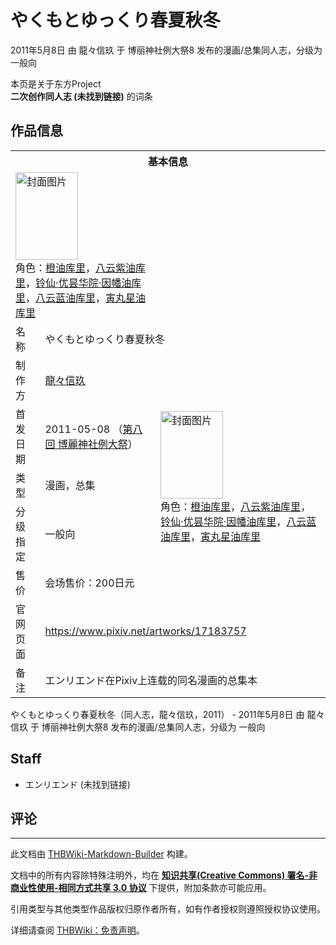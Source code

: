 # やくもとゆっくり春夏秋冬

<!-- source html: G:\repos\THBWiki-Markdown-Builder\THBWikiMarkdown\Temp\main\7\7b\ns0%3A%E3%82%84%E3%81%8F%E3%82%82%E3%81%A8%E3%82%86%E3%81%A3%E3%81%8F%E3%82%8A%E6%98%A5%E5%A4%8F%E7%A7%8B%E5%86%AC.html -->

2011年5月8日 由 龍々信玖 于 博丽神社例大祭8 发布的漫画/总集同人志，分级为 一般向

本页是关于东方Project  
 **二次创作同人志 (未找到链接)** 的词条

## 作品信息

<table><tbody><tr><th colspan="3">基本信息</th></tr><tr><td class="cover-artwork-mobile" colspan="2"><a href="./文件-やくもとゆっくり春夏秋冬封面.png.md" class="image" title="封面图片"><img alt="封面图片" src="https://upload.thwiki.cc/thumb/a/a7/%E3%82%84%E3%81%8F%E3%82%82%E3%81%A8%E3%82%86%E3%81%A3%E3%81%8F%E3%82%8A%E6%98%A5%E5%A4%8F%E7%A7%8B%E5%86%AC%E5%B0%81%E9%9D%A2.png/100px-%E3%82%84%E3%81%8F%E3%82%82%E3%81%A8%E3%82%86%E3%81%A3%E3%81%8F%E3%82%8A%E6%98%A5%E5%A4%8F%E7%A7%8B%E5%86%AC%E5%B0%81%E9%9D%A2.png" decoding="async" loading="lazy" width="100" height="140" srcset="https://upload.thwiki.cc/thumb/a/a7/%E3%82%84%E3%81%8F%E3%82%82%E3%81%A8%E3%82%86%E3%81%A3%E3%81%8F%E3%82%8A%E6%98%A5%E5%A4%8F%E7%A7%8B%E5%86%AC%E5%B0%81%E9%9D%A2.png/150px-%E3%82%84%E3%81%8F%E3%82%82%E3%81%A8%E3%82%86%E3%81%A3%E3%81%8F%E3%82%8A%E6%98%A5%E5%A4%8F%E7%A7%8B%E5%86%AC%E5%B0%81%E9%9D%A2.png 1.5x, https://upload.thwiki.cc/thumb/a/a7/%E3%82%84%E3%81%8F%E3%82%82%E3%81%A8%E3%82%86%E3%81%A3%E3%81%8F%E3%82%8A%E6%98%A5%E5%A4%8F%E7%A7%8B%E5%86%AC%E5%B0%81%E9%9D%A2.png/200px-%E3%82%84%E3%81%8F%E3%82%82%E3%81%A8%E3%82%86%E3%81%A3%E3%81%8F%E3%82%8A%E6%98%A5%E5%A4%8F%E7%A7%8B%E5%86%AC%E5%B0%81%E9%9D%A2.png 2x" data-file-width="500" data-file-height="700"></a><div class="cover-char">角色：<a href="/%E9%A6%92%E9%A6%92%E6%9D%A5#橙" title="馒馒来">橙油库里</a>，<a href="/%E9%A6%92%E9%A6%92%E6%9D%A5#八云紫" title="馒馒来">八云紫油库里</a>，<a href="/%E9%A6%92%E9%A6%92%E6%9D%A5#铃仙·优昙华院·因幡" title="馒馒来">铃仙·优昙华院·因幡油库里</a>，<a href="/%E9%A6%92%E9%A6%92%E6%9D%A5#八云蓝" title="馒馒来">八云蓝油库里</a>，<a href="/%E9%A6%92%E9%A6%92%E6%9D%A5#寅丸星" title="馒馒来">寅丸星油库里</a></div></td>
</tr><tr><td class="label">名称</td><td colspan="2"> やくもとゆっくり春夏秋冬 </td></tr><tr><td class="label">制作方</td><td><a href="./龍々信玖.md" title="龍々信玖">龍々信玖</a></td><td class="cover-artwork" rowspan="5" style="min-width:140px;"><a href="./文件-やくもとゆっくり春夏秋冬封面.png.md" class="image" title="封面图片"><img alt="封面图片" src="https://upload.thwiki.cc/thumb/a/a7/%E3%82%84%E3%81%8F%E3%82%82%E3%81%A8%E3%82%86%E3%81%A3%E3%81%8F%E3%82%8A%E6%98%A5%E5%A4%8F%E7%A7%8B%E5%86%AC%E5%B0%81%E9%9D%A2.png/100px-%E3%82%84%E3%81%8F%E3%82%82%E3%81%A8%E3%82%86%E3%81%A3%E3%81%8F%E3%82%8A%E6%98%A5%E5%A4%8F%E7%A7%8B%E5%86%AC%E5%B0%81%E9%9D%A2.png" decoding="async" loading="lazy" width="100" height="140" srcset="https://upload.thwiki.cc/thumb/a/a7/%E3%82%84%E3%81%8F%E3%82%82%E3%81%A8%E3%82%86%E3%81%A3%E3%81%8F%E3%82%8A%E6%98%A5%E5%A4%8F%E7%A7%8B%E5%86%AC%E5%B0%81%E9%9D%A2.png/150px-%E3%82%84%E3%81%8F%E3%82%82%E3%81%A8%E3%82%86%E3%81%A3%E3%81%8F%E3%82%8A%E6%98%A5%E5%A4%8F%E7%A7%8B%E5%86%AC%E5%B0%81%E9%9D%A2.png 1.5x, https://upload.thwiki.cc/thumb/a/a7/%E3%82%84%E3%81%8F%E3%82%82%E3%81%A8%E3%82%86%E3%81%A3%E3%81%8F%E3%82%8A%E6%98%A5%E5%A4%8F%E7%A7%8B%E5%86%AC%E5%B0%81%E9%9D%A2.png/200px-%E3%82%84%E3%81%8F%E3%82%82%E3%81%A8%E3%82%86%E3%81%A3%E3%81%8F%E3%82%8A%E6%98%A5%E5%A4%8F%E7%A7%8B%E5%86%AC%E5%B0%81%E9%9D%A2.png 2x" data-file-width="500" data-file-height="700"></a><div class="cover-char">角色：<span class="smw-subobject-entity"><a href="/%E9%A6%92%E9%A6%92%E6%9D%A5#橙" title="馒馒来">橙油库里</a></span>，<span class="smw-subobject-entity"><a href="/%E9%A6%92%E9%A6%92%E6%9D%A5#八云紫" title="馒馒来">八云紫油库里</a></span>，<span class="smw-subobject-entity"><a href="/%E9%A6%92%E9%A6%92%E6%9D%A5#铃仙·优昙华院·因幡" title="馒馒来">铃仙·优昙华院·因幡油库里</a></span>，<span class="smw-subobject-entity"><a href="/%E9%A6%92%E9%A6%92%E6%9D%A5#八云蓝" title="馒馒来">八云蓝油库里</a></span>，<span class="smw-subobject-entity"><a href="/%E9%A6%92%E9%A6%92%E6%9D%A5#寅丸星" title="馒馒来">寅丸星油库里</a></span></div></td>
</tr><tr><td class="label">首发日期</td><td>2011-05-08&#160;（<a href="/展会作品列表?e=%E5%8D%9A%E4%B8%BD%E7%A5%9E%E7%A4%BE%E4%BE%8B%E5%A4%A7%E7%A5%AD%238">第八回 博麗神社例大祭</a>）</td></tr><tr><td class="label">类型</td><td>漫画，总集</td></tr><tr><td class="label">分级指定</td><td>一般向</td></tr><tr><td class="label">售价</td><td>会场售价：200日元</td></tr>
<tr><td class="label">官网页面</td><td colspan="2"><a rel="nofollow" class="external free" href="https://www.pixiv.net/artworks/17183757">https://www.pixiv.net/artworks/17183757</a></td></tr><tr><td class="label">备注</td><td colspan="2">エンリエンド在Pixiv上连载的同名漫画的总集本</td></tr></tbody></table>

やくもとゆっくり春夏秋冬（同人志，龍々信玖，2011） - 2011年5月8日 由 龍々信玖 于 博丽神社例大祭8 发布的漫画/总集同人志，分级为 一般向

## Staff
- エンリエンド (未找到链接)


## 评论




---

此文档由 [THBWiki-Markdown-Builder](https://github.com/Delsin-Yu/THBWiki-Markdown-Builder) 构建。

文档中的所有内容除特殊注明外，均在 [**知识共享(Creative Commons) 署名-非商业性使用-相同方式共享 3.0 协议**](https://creativecommons.org/licenses/by-sa/3.0/deed.zh-hans) 下提供，附加条款亦可能应用。

引用类型与其他类型作品版权归原作者所有，如有作者授权则遵照授权协议使用。

详细请查阅 [THBWiki：免责声明](https://thbwiki.cc/THBWiki:%E5%85%8D%E8%B4%A3%E5%A3%B0%E6%98%8E)。

